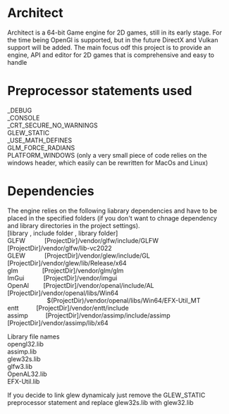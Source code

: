 # Architect

Architect is a 64-bit Game engine for 2D games, still in its early stage.
For the time being OpenGl is supported, but in the future DirectX and Vulkan support will be added.
The main focus odf this project is to provide an engine, API and editor for 2D games that is comprehensive and easy to handle 

# Preprocessor statements used
_DEBUG<br />
_CONSOLE<br />
_CRT_SECURE_NO_WARNINGS<br />
GLEW_STATIC<br />
_USE_MATH_DEFINES<br />
GLM_FORCE_RADIANS<br />
PLATFORM_WINDOWS (only a very small piece of code relies on the windows header, which easily can be rewritten for MacOs and Linux)<br />

# Dependencies
The engine relies on the following liabrary dependencies and have to be placed in 
the specified folders (if you don't want to chnage dependency and library directories in the project settings).<br />
[library , include folder , library folder]<br />
GLFW &emsp; &emsp;&nbsp;   [ProjectDir]/vendor/glfw/include/GLFW &emsp; [ProjectDir]/vendor/glfw/lib-vc2022<br />
GLEW &emsp; &emsp;&nbsp;   [ProjectDir]/vendor/glew/include/GL &emsp; &emsp; [ProjectDir]/vendor/glew/lib/Release/x64<br />
glm  &emsp;  &emsp;&ensp; &nbsp;  [ProjectDir]/vendor/glm/glm<br />
ImGui &emsp; &emsp;&nbsp;  [ProjectDir]/vendor/imgui<br />
OpenAl &emsp; &ensp;  [ProjectDir]/vendor/openal/include/AL &emsp; [ProjectDir]/vendor/openal/libs/Win64 <br /> 
 &emsp;  &emsp;  &emsp;  &emsp;  &emsp; $(ProjectDir)/vendor/openal/libs/Win64/EFX-Util_MT<br />
entt &emsp; &emsp;     [ProjectDir]/vendor/entt/include<br />
assimp &emsp; &emsp;    [ProjectDir]/vendor/assimp/include/assimp &emsp; [ProjectDir]/vendor/assimp/lib/x64<br />

Library file names<br />
opengl32.lib<br />
assimp.lib<br />
glew32s.lib<br />
glfw3.lib<br />
OpenAL32.lib<br />
EFX-Util.lib<br />

If you decide to link glew dynamicaly just remove the GLEW_STATIC preprocessor statement and replace glew32s.lib with glew32.lib
